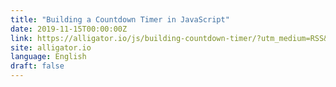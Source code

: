 ```yaml
---
title: "Building a Countdown Timer in JavaScript"
date: 2019-11-15T00:00:00Z
link: https://alligator.io/js/building-countdown-timer/?utm_medium=RSS&utm_source=news.12bit.vn
site: alligator.io
language: English
draft: false
---
```

